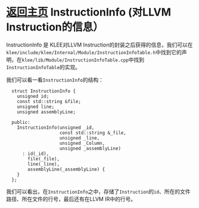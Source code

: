 [返回主页](../README.md)
InstructionInfo (对LLVM Instruction的信息）
=========================
InstructionInfo 是 KLEE对LLVM Instruction的封装之后获得的信息，我们可以在`klee/include/klee/Internal/Module/InstructionInfoTable.h`中找到它的声明，在`klee/lib/Module/InstructionInfoTable.cpp`中找到`InstructionInfoTable`的实现。

我们可以看一看`InstructionInfo`的结构：
```
  struct InstructionInfo {
    unsigned id;
    const std::string &file;
    unsigned line;
    unsigned assemblyLine;

  public:
    InstructionInfo(unsigned _id,
                    const std::string &_file,
                    unsigned _line,
					unsigned _Column,
                    unsigned _assemblyLine)
      : id(_id), 
        file(_file),
        line(_line),
        assemblyLine(_assemblyLine) {
    }
  };
```
我们可以看出，在`InstructionInfo`之中，存储了`Instruction`的`id`、所在的文件路径、所在文件的行号，最后还有在LLVM IR中的行号。
